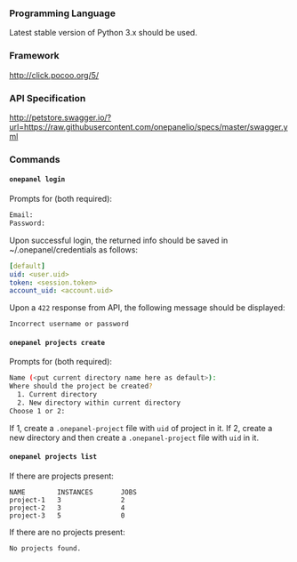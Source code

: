 ### Programming Language

Latest stable version of Python 3.x should be used.

### Framework
http://click.pocoo.org/5/

### API Specification

http://petstore.swagger.io/?url=https://raw.githubusercontent.com/onepanelio/specs/master/swagger.yml

### Commands

#### `onepanel login`

Prompts for (both required):

```bash
Email:
Password:
```

Upon successful login, the returned info should be saved in ~/.onepanel/credentials as follows:

```yml
[default]
uid: <user.uid>
token: <session.token>
account_uid: <account.uid> 	
```


Upon a `422` response from API, the following message should be displayed:

```
Incorrect username or password
```

#### `onepanel projects create`

Prompts for (both required):

```bash
Name (<put current directory name here as default>):
Where should the project be created?
  1. Current directory
  2. New directory within current directory
Choose 1 or 2: 
```

If 1, create a `.onepanel-project` file with `uid` of project in it.
If 2, create a new directory and then create a `.onepanel-project` file with `uid` in it.


#### `onepanel projects list`

If there are projects present:

```
NAME        INSTANCES       JOBS
project-1   3               2
project-2   3               4
project-3   5               0
```

If there are no projects present:

```
No projects found.
```

